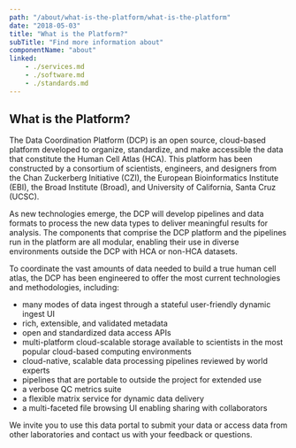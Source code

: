 ```yaml
---
path: "/about/what-is-the-platform/what-is-the-platform"
date: "2018-05-03"
title: "What is the Platform?"
subTitle: "Find more information about"
componentName: "about"
linked:
    - ./services.md
    - ./software.md
    - ./standards.md
---
```


## What is the Platform?

The Data Coordination Platform (DCP) is an open source, cloud-based platform developed to organize, standardize, and make accessible the data that constitute the Human Cell Atlas (HCA).  This platform has been constructed by a consortium of scientists, engineers, and designers from the Chan Zuckerberg Initiative (CZI), the European Bioinformatics Institute (EBI), the Broad Institute (Broad), and University of California, Santa Cruz (UCSC). 

As new technologies emerge, the DCP will develop pipelines and data formats to process the new data types to deliver meaningful results for analysis. The components that comprise the DCP platform and the  pipelines run in the platform are all modular, enabling their use in diverse environments outside the DCP with HCA or non-HCA datasets.

To coordinate the vast amounts of data needed to build a true human cell atlas, the DCP has been engineered to offer the most current technologies and methodologies, including:

* many modes of data ingest through a stateful user-friendly dynamic ingest UI
* rich, extensible, and validated metadata
* open and standardized data access APIs
* multi-platform cloud-scalable storage available to scientists in the most popular cloud-based computing environments
* cloud-native, scalable data processing pipelines reviewed by world experts
* pipelines that are portable to outside the project for extended use
* a verbose QC metrics suite
* a flexible matrix service for dynamic data delivery
* a multi-faceted file browsing UI enabling sharing with collaborators

We invite you to use this data portal to submit your data or access data from other laboratories and contact us with your feedback or questions.
